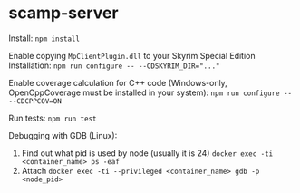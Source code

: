 # scamp-server

Install:
`npm install`

Enable copying `MpClientPlugin.dll` to your Skyrim Special Edition Installation:
`npm run configure -- --CDSKYRIM_DIR="..."`

Enable coverage calculation for C++ code (Windows-only, OpenCppCoverage must be installed in your system):
`npm run configure -- --CDCPPCOV=ON`

Run tests:
`npm run test`

Debugging with GDB (Linux):

1. Find out what pid is used by node (usually it is 24)
   `docker exec -ti <container_name> ps -eaf`
2. Attach
   `docker exec -ti --privileged <container_name> gdb -p <node_pid>`
